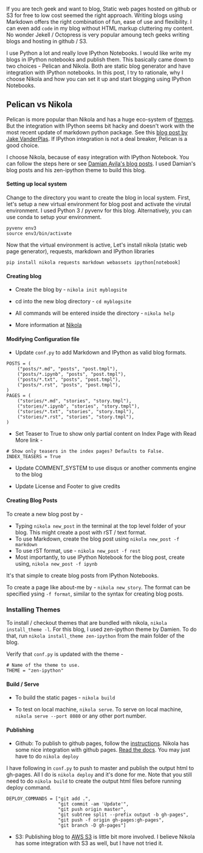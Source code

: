 <!--
.. title: Blogging with IPython Notebooks
.. slug: blogging-made-easy
.. date: 2016-01-01 15:08:31 UTC-07:00
.. tags: nikola, python, setup
.. link:
.. description: Blogging with IPython Notebooks
.. type: text
-->

If you are tech geek and want to blog, Static web pages hosted on github or S3 for free to low cost seemed the right approach.  Writing blogs using Markdown offers the right combination of fun, ease of use and flexibility.  I can even add `code` in my blog without HTML markup cluttering my content.  No wonder Jekell / Octopress is very popular amoung tech geeks writing blogs and hosting in github / S3.

I use Python a lot and really love IPython Notebooks.  I would like write my blogs in IPython notebooks and publish them.  This basically came down to two choices - Pelican and Nikola.  Both are static blog generator and have integration with IPython notebooks.  In this post, I try to rationale, why I choose Nikola and how you can set it up and start blogging using IPython Notebooks.

<!-- TEASER_END -->

## Pelican vs Nikola

Pelican is more popular than Nikola and has a huge eco-system of [themes](http://www.pelicanthemes.com/). But the integration with IPython seems bit hacky and doesn't work with the most recent update of markdown python package.  See this [blog post by Jake VanderPlas](http://jakevdp.github.io/blog/2013/12/05/static-interactive-widgets/).  If IPython integration is not a deal breaker, Pelican is a good choice.

I choose Nikola, because of easy integration with IPython Notebook.  You can follow the steps here or see [Damian Avila's blog posts](http://www.damian.oquanta.info/index.html).  I used Damian's blog posts and his zen-ipython theme to build this blog.

#### Setting up local system

Change to the directory you want to create the blog in local system.
First, let's setup a new virtual environment for blog post and activate the virutal environment.  I used Python 3 / pyvenv for this blog.  Alternatively, you can use conda to setup your environment.

```
pyvenv env3
source env3/bin/activate
```

Now that the virtual environment is active, Let's install nikola (static web page generator), requests, markdown and IPython libraries

```
pip install nikola requests markdown webassets ipython[notebook]
```

#### Creating blog

* Create the blog by - `nikola init myblogsite`

* cd into the new blog directory - `cd myblogsite`

* All commands will be entered inside the directory - `nikola help`

* More information at [Nikola](http://nikola.readthedocs.org/)


#### Modifying Configuration file

* Update `conf.py` to add Markdown and IPython as valid blog formats.
```
POSTS = (
    ("posts/*.md", "posts", "post.tmpl"),
    ("posts/*.ipynb", "posts", "post.tmpl"),
    ("posts/*.txt", "posts", "post.tmpl"),
    ("posts/*.rst", "posts", "post.tmpl"),
)
PAGES = (
    ("stories/*.md", "stories", "story.tmpl"),
    ("stories/*.ipynb", "stories", "story.tmpl"),
    ("stories/*.txt", "stories", "story.tmpl"),
    ("stories/*.rst", "stories", "story.tmpl"),
)
```

* Set Teaser to True to show only partial content on Index Page with Read More link -

```
# Show only teasers in the index pages? Defaults to False.
INDEX_TEASERS = True
```

* Update COMMENT_SYSTEM to use disqus or another comments engine to the blog

* Update License and Footer to give credits


#### Creating Blog Posts

To create a new blog post by -

* Typing `nikola new_post` in the terminal at the top level folder of your blog.  This might create a post with rST / text format.
* To use Markdown, create the blog post using `nikola new_post -f markdown`
* To use rST format, use - `nikola new_post -f rest`
* Most importantly, to use IPython Notebook for the blog post, create using, `nikola new_post -f ipynb`

It's that simple to create blog posts from IPython Notebooks.

To create a page like about-me by - `nikola new_story`.  The format can be specified ysing `-f format`, similar to the syntax for creating blog posts.


### Installing Themes

To install / checkout themes that are bundled with nikola,  `nikola install_theme -l`.  For this blog, I used zen-ipython theme by Damien.  To do that, run `nikola install_theme zen-ipython` from the main folder of the blog.

Verify that `conf.py` is updated with the theme -

```
# Name of the theme to use.
THEME = "zen-ipython"
```


#### Build / Serve

* To build the static pages - `nikola build`

* To test on local machine, `nikola serve`.  To serve on local machine, `nikola serve --port 8080` or any other port number.

#### Publishing

* Github: To publish to github pages, follow the [instructions](https://pages.github.com/). Nikola has some nice integration with github pages.  [Read the docs](http://nikola.readthedocs.org/en/latest/).  You may just have to do `nikola deploy`

I have following in `conf.py` to push to master and publish the output html to gh-pages.  All I do is `nikola deploy` and it's done for me.  Note that you still need to do `nikola build` to create the output html files before running deploy command.

```
DEPLOY_COMMANDS = ["git add .",
                   "git commit -am 'Update'",
                   "git push origin master",
                   "git subtree split --prefix output -b gh-pages",
                   "git push -f origin gh-pages:gh-pages",
                   "git branch -D gh-pages"]
```


* S3: Publishing blog to [AWS S3](http://docs.aws.amazon.com/AmazonS3/latest/dev/WebsiteHosting.html) is little bit more involved.  I believe Nikola has some integration with S3 as well, but I have not tried it.



